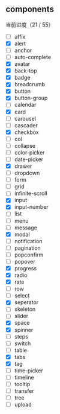 ## components

当前进度（21 / 55）

- [ ] affix
- [X] alert
- [ ] anchor
- [ ] auto-complete
- [X] avatar
- [X] back-top
- [X] badge
- [X] breadcrumb
- [X] button
- [X] button-group
- [ ] calendar
- [X] card
- [ ] carousel
- [ ] cascader
- [X] checkbox
- [ ] col
- [ ] collapse
- [ ] color-picker
- [ ] date-picker
- [X] drawer
- [ ] dropdown
- [ ] form
- [ ] grid
- [ ] infinite-scroll
- [X] input
- [X] input-number
- [ ] list
- [ ] menu
- [ ] message
- [X] modal
- [ ] notification
- [ ] pagination
- [ ] popconfirm
- [ ] popover
- [X] progress
- [X] radio
- [X] rate
- [ ] row
- [ ] select
- [X] seperator
- [ ] skeleton
- [ ] slider
- [X] space
- [X] spinner
- [ ] steps
- [ ] switch
- [ ] table
- [X] tabs
- [X] tag
- [ ] time-picker
- [ ] timeline
- [ ] tooltip
- [ ] transfer
- [ ] tree
- [ ] upload
